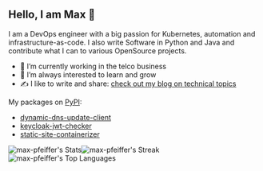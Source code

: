 ## Hello, I am Max 👋

I am a DevOps engineer with a big passion for Kubernetes, automation and infrastructure-as-code.
I also write Software in Python and Java and contribute what I can to various OpenSource projects.

- 🔭 I’m currently working in the telco business 
- 🌱 I’m always interested to learn and grow
- ✍️ I like to write and share: [check out my blog on technical topics](https://max-pfeiffer.github.io/)

My packages on [PyPI](https://pypi.org/):
* [dynamic-dns-update-client](https://pypi.org/project/dynamic-dns-update-client/)
* [keycloak-jwt-checker](https://pypi.org/project/keycloak-jwt-checker/)
* [static-site-containerizer](https://pypi.org/project/static-site-containerizer/)

![max-pfeiffer's Stats](https://github-readme-stats.vercel.app/api?username=max-pfeiffer&theme=vue&show_icons=true&hide_border=true&count_private=true)![max-pfeiffer's Streak](https://github-readme-streak-stats.herokuapp.com/?user=max-pfeiffer&theme=vue&hide_border=true)![max-pfeiffer's Top Languages](https://github-readme-stats.vercel.app/api/top-langs/?username=max-pfeiffer&theme=vue&show_icons=true&hide_border=true&layout=compact)